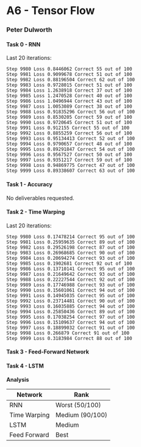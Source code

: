 # A6 - Tensor Flow

### Peter Dulworth

#### Task 0 - RNN

Last 20 iterations:

```
Step 9980 Loss 0.8446062 Correct 55 out of 100
Step 9981 Loss 0.9099678 Correct 51 out of 100
Step 9982 Loss 0.88196504 Correct 62 out of 100
Step 9983 Loss 0.9728015 Correct 51 out of 100
Step 9984 Loss 1.2638918 Correct 37 out of 100
Step 9985 Loss 1.2470528 Correct 40 out of 100
Step 9986 Loss 1.0496944 Correct 43 out of 100
Step 9987 Loss 1.0053089 Correct 38 out of 100
Step 9988 Loss 0.91835296 Correct 56 out of 100
Step 9989 Loss 0.8530205 Correct 59 out of 100
Step 9990 Loss 0.9720645 Correct 51 out of 100
Step 9991 Loss 0.912155 Correct 55 out of 100
Step 9992 Loss 0.8855259 Correct 56 out of 100
Step 9993 Loss 0.95134413 Correct 52 out of 100
Step 9994 Loss 0.9790657 Correct 48 out of 100
Step 9995 Loss 0.89291847 Correct 54 out of 100
Step 9996 Loss 0.9567527 Correct 50 out of 100
Step 9997 Loss 0.9351217 Correct 59 out of 100
Step 9998 Loss 0.94869775 Correct 47 out of 100
Step 9999 Loss 0.89338607 Correct 63 out of 100
```

#### Task 1 - Accuracy

No deliverables requested.

#### Task 2 - Time Warping

Last 20 iterations:

```
Step 9980 Loss 0.17478214 Correct 95 out of 100
Step 9981 Loss 0.25959635 Correct 89 out of 100
Step 9982 Loss 0.29526198 Correct 87 out of 100
Step 9983 Loss 0.26968685 Correct 90 out of 100
Step 9984 Loss 0.20694274 Correct 93 out of 100
Step 9985 Loss 0.1902681 Correct 92 out of 100
Step 9986 Loss 0.13710141 Correct 95 out of 100
Step 9987 Loss 0.21649642 Correct 93 out of 100
Step 9988 Loss 0.22227544 Correct 92 out of 100
Step 9989 Loss 0.17746988 Correct 93 out of 100
Step 9990 Loss 0.15601061 Correct 94 out of 100
Step 9991 Loss 0.14945035 Correct 95 out of 100
Step 9992 Loss 0.23714481 Correct 90 out of 100
Step 9993 Loss 0.16035885 Correct 94 out of 100
Step 9994 Loss 0.25850436 Correct 89 out of 100
Step 9995 Loss 0.17038254 Correct 97 out of 100
Step 9996 Loss 0.15109637 Correct 94 out of 100
Step 9997 Loss 0.18899032 Correct 91 out of 100
Step 9998 Loss 0.266879 Correct 91 out of 100
Step 9999 Loss 0.3183984 Correct 88 out of 100
```



#### Task 3 - Feed-Forward Network

#### Task 4 - LSTM



**Analysis**

| Network      | Rank            |
| ------------ | --------------- |
| RNN          | Worst (50/100)  |
| Time Warping | Medium (90/100) |
| LSTM         | Medium          |
| Feed Forward | Best            |